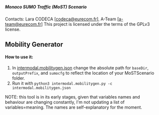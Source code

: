 ##### Monaco SUMO Traffic (MoST) Scenario
Contacts: Lara CODECA [codeca@eurecom.fr], A-Team [a-team@eurecom.fr]
This project is licensed under the terms of the GPLv3 license.

## Mobility Generator

#### How to use it:
1) In [intermodal.mobilitygen.json](https://github.com/lcodeca/MoSTScenario/blob/master/tools/mobility/intermodal.mobilitygen.json) change the absolute path for `baseDir`, `outputPrefix`, and `sumocfg` to reflect the location of your MoSTScenario folder.
2) Run it with `python3 intermodal.mobilitygen.py -c intermodal.mobilitygen.json`

NOTE: this tool is in its early stages, given that variables names and behaviour are changing constantly, I'm not updating a list of variables=meaning. The names are self-explanatory for the moment.